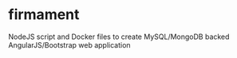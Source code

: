 # firmament
NodeJS script and Docker files to create MySQL/MongoDB backed AngularJS/Bootstrap web application
